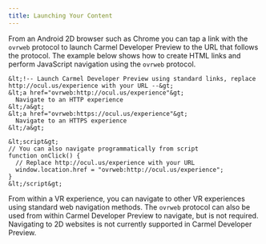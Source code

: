 ```yaml
---
title: Launching Your Content
---
```




From an Android 2D browser such as Chrome you can tap a link with the `ovrweb` protocol to launch Carmel Developer Preview to the URL that follows the protocol. The example below shows how to create HTML links and perform JavaScript navigation using the `ovrweb` protocol. 

```
&lt;!-- Launch Carmel Developer Preview using standard links, replace http://ocul.us/experience with your URL --&gt;
&lt;a href="ovrweb:http://ocul.us/experience"&gt;
  Navigate to an HTTP experience
&lt;/a&gt;
&lt;a href="ovrweb:https://ocul.us/experience"&gt;
  Navigate to an HTTPS experience
&lt;/a&gt;

&lt;script&gt;
// You can also navigate programmatically from script
function onClick() {
  // Replace http://ocul.us/experience with your URL
  window.location.href = "ovrweb:http://ocul.us/experience";
}
&lt;/script&gt;
```

From within a VR experience, you can navigate to other VR experiences using standard web navigation methods. The `ovrweb` protocol can also be used from within Carmel Developer Preview to navigate, but is not required. Navigating to 2D websites is not currently supported in Carmel Developer Preview. 
